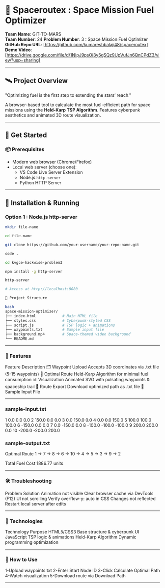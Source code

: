 # 🚀 Spaceroutex : Space Mission Fuel Optimizer  
**Team Name**: GIT-TO-MARS  
**Team Number**: 24 
**Problem Number**: 3 : Space Mission Fuel Optimizer
**GitHub Repo URL**: [https://github.com/kumareshbalaji48/spaceroutex] 
**Demo Video**: [https://drive.google.com/file/d/1NIpJ9psOi3y5gSQz9UpVufJn6QnCPdZ3/view?usp=sharing] 

---

## 🛰 Project Overview  
"Optimizing fuel is the first step to extending the stars’ reach."  

A browser-based tool to calculate the most fuel-efficient path for space missions using the **Held-Karp TSP Algorithm**. Features cyberpunk aesthetics and animated 3D route visualization.  

---

## 🚀 Get Started  

### 📦 Prerequisites  
- Modern web browser (Chrome/Firefox)  
- Local web server (choose one):  
  - VS Code Live Server Extension  
  - Node.js `http-server`  
  - Python HTTP Server  

---

## 🔧 Installation & Running  


### Option 1 : Node.js http-server  
```sh
mkdir file-name

cd file-name

git clone https://github.com/your-username/your-repo-name.git

code .

cd kvgce-hackwise-problem3

npm install -g http-server

http-server

# Access at http://localhost:8080

📁 Project Structure

bash
space-mission-optimizer/
├── index.html            # Main HTML file
├── styles.css            # Cyberpunk-styled CSS
├── script.js             # TSP logic + animations
├── waypoints.txt         # Sample input file
├── background.mp4        # Space-themed video background
└── README.md             

```
---

### 🌟 Features

Feature	Description
🗂 Waypoint Upload	Accepts 3D coordinates via .txt file (5-15 waypoints)
🧠 Optimal Route	Held-Karp Algorithm for minimal fuel consumption
📊 Visualization	Animated SVG with pulsating waypoints & spaceship trail
💾 Route Export	Download optimized path as .txt file
🧪 Sample Input File

---

### sample-input.txt
1 0.0 0.0 0.0
2 150.0 0.0 0.0
3 0.0 150.0 0.0
4 0.0 0.0 150.0
5 100.0 100.0 100.0
6 -150.0 0.0 0.0
7 0.0 -150.0 0.0
8 -100.0 -100.0 -100.0
9 200.0 200.0 0.0
10 -200.0 -200.0 200.0

### sample-output.txt
Optimal Route
1 → 7 → 8 → 6 → 10 → 4 → 5 → 3 → 9 → 2

Total Fuel Cost
1886.77 units

---

### 🛠 Troubleshooting

Problem	Solution
Animation not visible	Clear browser cache via DevTools (F12)
UI not scrolling	Verify overflow-y: auto in CSS
Changes not reflected	Restart local server after edits

---

### 🌌 Technologies

Technology	Purpose
HTML5/CSS3	Base structure & cyberpunk UI
JavaScript	TSP logic & animations
Held-Karp Algorithm	Dynamic programming optimization

---

### 🧭 How to Use

1-Upload waypoints.txt
2-Enter Start Node ID
3-Click Calculate Optimal Path
4-Watch visualization
5-Download route via Download Path

---
